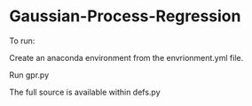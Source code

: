 # Gaussian-Process-Regression

To run:

Create an anaconda environment from the envrionment.yml file.

Run gpr.py

The full source is available within defs.py